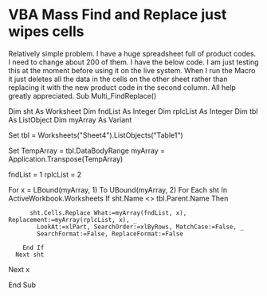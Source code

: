
# VBA Mass Find and Replace just wipes cells

Relatively simple problem. I have a huge spreadsheet full of product codes. I need to change about 200 of them. I have the below code. I am just testing this at the moment before using it on the live system. When I run the Macro it just deletes all the data in the cells on the other sheet rather than replacing it with the new product code in the second column. All help greatly appreciated.
Sub Multi_FindReplace()

Dim sht As Worksheet
Dim fndList As Integer
Dim rplcList As Integer
Dim tbl As ListObject
Dim myArray As Variant

  Set tbl = Worksheets("Sheet4").ListObjects("Table1")

  Set TempArray = tbl.DataBodyRange
  myArray = Application.Transpose(TempArray)
  
  fndList = 1
  rplcList = 2

  For x = LBound(myArray, 1) To UBound(myArray, 2)
      For Each sht In ActiveWorkbook.Worksheets
        If sht.Name <> tbl.Parent.Name Then
          
          sht.Cells.Replace What:=myArray(fndList, x), Replacement:=myArray(rplcList, x), _
            LookAt:=xlPart, SearchOrder:=xlByRows, MatchCase:=False, _
            SearchFormat:=False, ReplaceFormat:=False
        
        End If
      Next sht
  Next x

End Sub


        